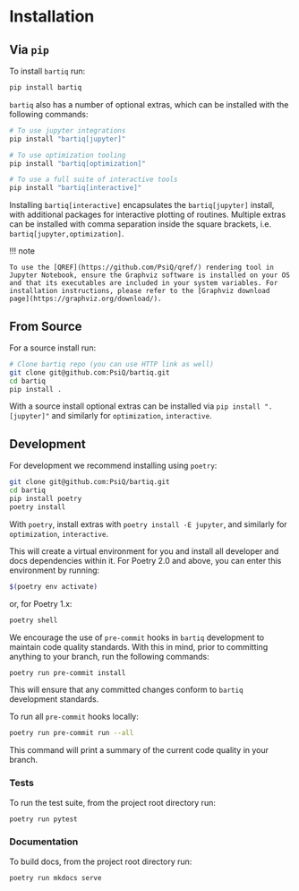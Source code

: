 # Installation

## Via `pip`

To install `bartiq` run:

```bash
pip install bartiq
```

`bartiq` also has a number of optional extras, which can be installed with the following commands:

```bash
# To use jupyter integrations
pip install "bartiq[jupyter]"

# To use optimization tooling
pip install "bartiq[optimization]"

# To use a full suite of interactive tools
pip install "bartiq[interactive]"
```
Installing `bartiq[interactive]` encapsulates the `bartiq[jupyter]` install, with additional packages for interactive plotting of routines. Multiple extras can be installed with comma separation inside the square brackets, i.e. `bartiq[jupyter,optimization]`.

!!! note

    To use the [QREF](https://github.com/PsiQ/qref/) rendering tool in Jupyter Notebook, ensure the Graphviz software is installed on your OS and that its executables are included in your system variables. For installation instructions, please refer to the [Graphviz download page](https://graphviz.org/download/).


## From Source

For a source install run:

```bash
# Clone bartiq repo (you can use HTTP link as well)
git clone git@github.com:PsiQ/bartiq.git
cd bartiq
pip install .
```
With a source install optional extras can be installed via `pip install ".[jupyter]"` and similarly for `optimization`, `interactive`.


## Development

For development we recommend installing using `poetry`:

```bash
git clone git@github.com:PsiQ/bartiq.git
cd bartiq
pip install poetry
poetry install
```

With `poetry`, install extras with `poetry install -E jupyter`, and similarly for `optimization`, `interactive`.

This will create a virtual environment for you and install all developer and
docs dependencies within it. For Poetry 2.0 and above, you can enter this environment by running:
```bash
$(poetry env activate)
```
or, for Poetry 1.x:
```bash
poetry shell
```

We encourage the use of `pre-commit` hooks in `bartiq` development to maintain code quality standards. With this in mind, prior to committing anything to your branch, run the following commands:
```bash
poetry run pre-commit install
```
This will ensure that any committed changes conform to `bartiq` development standards. 

To run all `pre-commit` hooks locally:
```bash
poetry run pre-commit run --all
```
This command will print a summary of the current code quality in your branch.

### Tests

To run the test suite, from the project root directory run:

```bash
poetry run pytest
```

### Documentation

To build docs, from the project root directory run:

```bash
poetry run mkdocs serve
```
